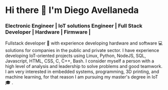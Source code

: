 # Hi there 👋 I'm Diego Avellaneda

### Electronic Engineer | IoT solutions Engineer | Full Stack Developer | Hardware | Firmware |

Fullstack developer :rocket: with experience developing hardware and software :computer: solutions for companies in the public and private sector. I have experience developing IoT-oriented projects using Linux, Python, NodeJS, SQL, Javascript, HTML, CSS, C, C++, Bash. I consider myself a person with a high level of analysis and leadership to solve problems and good teamwork. I am very interested in embedded systems, programming, 3D printing, and machine learning, for that reason I am pursuing my master's degree in IoT  :mortar_board: .



<!--
**diegoavellanedat17/diegoavellanedat17** is a ✨ _special_ ✨ repository because its `README.md` (this file) appears on your GitHub profile.

Here are some ideas to get you started:

- 🔭 I’m currently working on ...
- 🌱 I’m currently learning ...
- 👯 I’m looking to collaborate on ...
- 🤔 I’m looking for help with ...
- 💬 Ask me about ...
- 📫 How to reach me: ...
- 😄 Pronouns: ...
- ⚡ Fun fact: ...
-->
